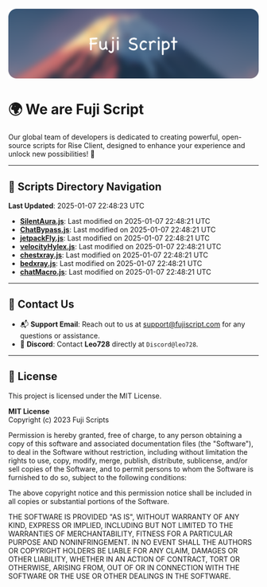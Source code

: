 ![Banner](.github/b.webp)

# 🌍 **We are Fuji Script**

Our global team of developers is dedicated to creating powerful, open-source scripts for Rise Client, designed to enhance your experience and unlock new possibilities! 🌟

---
<!-- SCRIPTS_NAVIGATION_START -->
## 📂 **Scripts Directory Navigation**

**Last Updated**: 2025-01-07 22:48:23 UTC

- **[SilentAura.js](scripts/SilentAura.js)**: Last modified on 2025-01-07 22:48:21 UTC
- **[ChatBypass.js](scripts/ChatBypass.js)**: Last modified on 2025-01-07 22:48:21 UTC
- **[jetpackFly.js](scripts/jetpackFly.js)**: Last modified on 2025-01-07 22:48:21 UTC
- **[velocityHylex.js](scripts/velocityHylex.js)**: Last modified on 2025-01-07 22:48:21 UTC
- **[chestxray.js](scripts/chestxray.js)**: Last modified on 2025-01-07 22:48:21 UTC
- **[bedxray.js](scripts/bedxray.js)**: Last modified on 2025-01-07 22:48:21 UTC
- **[chatMacro.js](scripts/chatMacro.js)**: Last modified on 2025-01-07 22:48:21 UTC

<!-- SCRIPTS_NAVIGATION_END -->

---

## 💬 **Contact Us**  
- 📬 **Support Email**: Reach out to us at [support@fujiscript.com](mailto:support@fujiscript.com) for any questions or assistance.  
- 💬 **Discord**: Contact **Leo728** directly at `Discord@leo728`.

---

## 📜 **License**

This project is licensed under the MIT License.  

**MIT License**  
Copyright (c) 2023 Fuji Scripts  

Permission is hereby granted, free of charge, to any person obtaining a copy of this software and associated documentation files (the "Software"), to deal in the Software without restriction, including without limitation the rights to use, copy, modify, merge, publish, distribute, sublicense, and/or sell copies of the Software, and to permit persons to whom the Software is furnished to do so, subject to the following conditions:  

The above copyright notice and this permission notice shall be included in all copies or substantial portions of the Software.  

THE SOFTWARE IS PROVIDED "AS IS", WITHOUT WARRANTY OF ANY KIND, EXPRESS OR IMPLIED, INCLUDING BUT NOT LIMITED TO THE WARRANTIES OF MERCHANTABILITY, FITNESS FOR A PARTICULAR PURPOSE AND NONINFRINGEMENT. IN NO EVENT SHALL THE AUTHORS OR COPYRIGHT HOLDERS BE LIABLE FOR ANY CLAIM, DAMAGES OR OTHER LIABILITY, WHETHER IN AN ACTION OF CONTRACT, TORT OR OTHERWISE, ARISING FROM, OUT OF OR IN CONNECTION WITH THE SOFTWARE OR THE USE OR OTHER DEALINGS IN THE SOFTWARE.  
